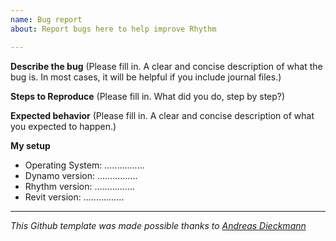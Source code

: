 ```yaml
---
name: Bug report
about: Report bugs here to help improve Rhythm

---
```


**Describe the bug**
(Please fill in. A clear and concise description of what the bug is. In most cases, it will be helpful if you include journal files.)

**Steps to Reproduce**
(Please fill in. What did you do, step by step?)

**Expected behavior**
(Please fill in. A clear and concise description of what you expected to happen.)

**My setup**
- Operating System: ................
- Dynamo version: ................
- Rhythm version: ................
- Revit version: ................

---
_This Github template was made possible thanks to [Andreas Dieckmann](https://github.com/andydandy74)_
